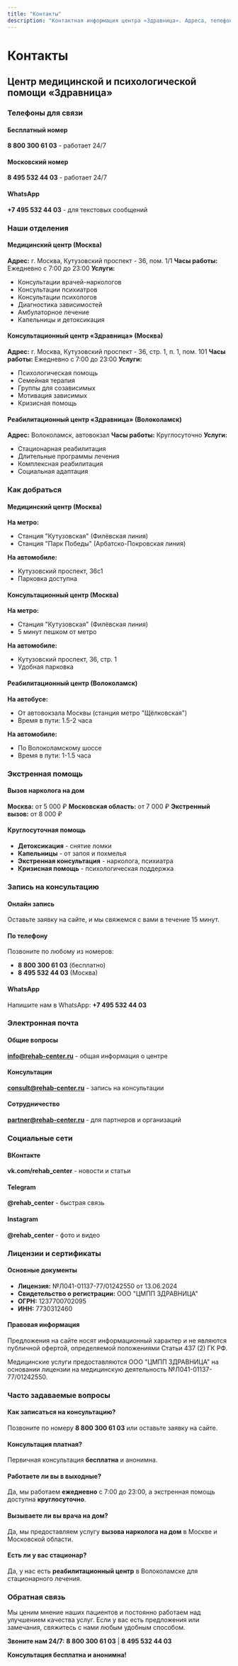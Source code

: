 ```yaml
---
title: "Контакты"
description: "Контактная информация центра «Здравница». Адреса, телефоны, часы работы. Круглосуточная помощь."
---
```


# Контакты

## Центр медицинской и психологической помощи «Здравница»

### Телефоны для связи

#### Бесплатный номер
**8 800 300 61 03** - работает 24/7

#### Московский номер
**8 495 532 44 03** - работает 24/7

#### WhatsApp
**+7 495 532 44 03** - для текстовых сообщений

### Наши отделения

#### Медицинский центр (Москва)
**Адрес:** г. Москва, Кутузовский проспект - 36, пом. 1/1
**Часы работы:** Ежедневно с 7:00 до 23:00
**Услуги:** 
- Консультации врачей-наркологов
- Консультации психиатров
- Консультации психологов
- Диагностика зависимостей
- Амбулаторное лечение
- Капельницы и детоксикация

#### Консультационный центр «Здравница» (Москва)
**Адрес:** г. Москва, Кутузовский проспект - 36, стр. 1, п. 1, пом. 101
**Часы работы:** Ежедневно с 7:00 до 23:00
**Услуги:**
- Психологическая помощь
- Семейная терапия
- Группы для созависимых
- Мотивация зависимых
- Кризисная помощь

#### Реабилитационный центр «Здравница» (Волоколамск)
**Адрес:** Волоколамск, автовокзал
**Часы работы:** Круглосуточно
**Услуги:**
- Стационарная реабилитация
- Длительные программы лечения
- Комплексная реабилитация
- Социальная адаптация

### Как добраться

#### Медицинский центр (Москва)
**На метро:**
- Станция "Кутузовская" (Филёвская линия)
- Станция "Парк Победы" (Арбатско-Покровская линия)

**На автомобиле:**
- Кутузовский проспект, 36с1
- Парковка доступна

#### Консультационный центр (Москва)
**На метро:**
- Станция "Кутузовская" (Филёвская линия)
- 5 минут пешком от метро

**На автомобиле:**
- Кутузовский проспект, 36, стр. 1
- Удобная парковка

#### Реабилитационный центр (Волоколамск)
**На автобусе:**
- От автовокзала Москвы (станция метро "Щёлковская")
- Время в пути: 1.5-2 часа

**На автомобиле:**
- По Волоколамскому шоссе
- Время в пути: 1-1.5 часа

### Экстренная помощь

#### Вызов нарколога на дом
**Москва:** от 5 000 ₽
**Московская область:** от 7 000 ₽
**Экстренный вызов:** от 8 000 ₽

#### Круглосуточная помощь
- **Детоксикация** - снятие ломки
- **Капельницы** - от запоя и похмелья
- **Экстренная консультация** - нарколога, психиатра
- **Кризисная помощь** - психологическая поддержка

### Запись на консультацию

#### Онлайн запись
Оставьте заявку на сайте, и мы свяжемся с вами в течение 15 минут.

#### По телефону
Позвоните по любому из номеров:
- **8 800 300 61 03** (бесплатно)
- **8 495 532 44 03** (Москва)

#### WhatsApp
Напишите нам в WhatsApp: **+7 495 532 44 03**

### Электронная почта

#### Общие вопросы
**info@rehab-center.ru** - общая информация о центре

#### Консультации
**consult@rehab-center.ru** - запись на консультации

#### Сотрудничество
**partner@rehab-center.ru** - для партнеров и организаций

### Социальные сети

#### ВКонтакте
**vk.com/rehab_center** - новости и статьи

#### Telegram
**@rehab_center** - быстрая связь

#### Instagram
**@rehab_center** - фото и видео

### Лицензии и сертификаты

#### Основные документы
- **Лицензия:** №Л041-01137-77/01242550 от 13.06.2024
- **Свидетельство о регистрации:** ООО "ЦМПП ЗДРАВНИЦА"
- **ОГРН:** 1237700702095
- **ИНН:** 7730312460

#### Правовая информация
Предложения на сайте носят информационный характер и не являются публичной офертой, определяемой положениями Статьи 437 (2) ГК РФ.

Медицинские услуги предоставляются ООО "ЦМПП ЗДРАВНИЦА" на основании лицензии на медицинскую деятельность №Л041-01137-77/01242550.

### Часто задаваемые вопросы

#### Как записаться на консультацию?
Позвоните по номеру **8 800 300 61 03** или оставьте заявку на сайте.

#### Консультация платная?
Первичная консультация **бесплатна** и анонимна.

#### Работаете ли вы в выходные?
Да, мы работаем **ежедневно** с 7:00 до 23:00, а экстренная помощь доступна **круглосуточно**.

#### Вызываете ли вы врача на дом?
Да, мы предоставляем услугу **вызова нарколога на дом** в Москве и Московской области.

#### Есть ли у вас стационар?
Да, у нас есть **реабилитационный центр** в Волоколамске для стационарного лечения.

### Обратная связь

Мы ценим мнение наших пациентов и постоянно работаем над улучшением качества услуг. Если у вас есть предложения или замечания, свяжитесь с нами любым удобным способом.

**Звоните нам 24/7:**
**8 800 300 61 03** | **8 495 532 44 03**

**Консультация бесплатна и анонимна!**
